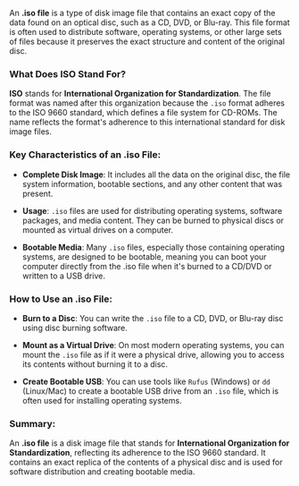 An **.iso file** is a type of disk image file that contains an exact copy of the data found on an optical disc, such as a CD, DVD, or Blu-ray. This file format is often used to distribute software, operating systems, or other large sets of files because it preserves the exact structure and content of the original disc.

### What Does ISO Stand For?

**ISO** stands for **International Organization for Standardization**. The file format was named after this organization because the `.iso` format adheres to the ISO 9660 standard, which defines a file system for CD-ROMs. The name reflects the format's adherence to this international standard for disk image files.

### Key Characteristics of an .iso File:

- **Complete Disk Image**: It includes all the data on the original disc,  the file system information, bootable sections, and any other content that was present.
  
- **Usage**: `.iso` files are  used for distributing operating systems, software packages, and media content. They can be burned to physical discs or mounted as virtual drives on a computer.

- **Bootable Media**: Many `.iso` files, especially those containing operating systems, are designed to be bootable, meaning you can boot your computer directly from the .iso file when it's burned to a CD/DVD or written to a USB drive.

### How to Use an .iso File:

- **Burn to a Disc**: You can write the `.iso` file to a CD, DVD, or Blu-ray disc using disc burning software.
  
- **Mount as a Virtual Drive**: On most modern operating systems, you can mount the `.iso` file as if it were a physical drive, allowing you to access its contents without burning it to a disc.

- **Create Bootable USB**: You can use tools like `Rufus` (Windows) or `dd` (Linux/Mac) to create a bootable USB drive from an `.iso` file, which is often used for installing operating systems.

### Summary:
An **.iso file** is a disk image file that stands for **International Organization for Standardization**, reflecting its adherence to the ISO 9660 standard. It contains an exact replica of the contents of a physical disc and is  used for software distribution and creating bootable media.
